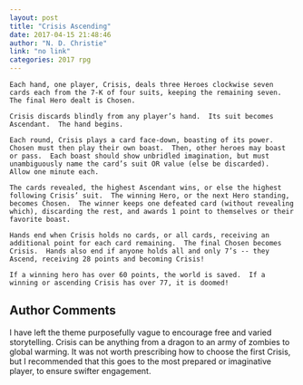 ```yaml
---
layout: post
title: "Crisis Ascending"
date: 2017-04-15 21:48:46
author: "N. D. Christie"
link: "no link"
categories: 2017 rpg
---
```

```
Each hand, one player, Crisis, deals three Heroes clockwise seven cards each from the 7-K of four suits, keeping the remaining seven.  The final Hero dealt is Chosen.

Crisis discards blindly from any player’s hand.  Its suit becomes Ascendant.  The hand begins.

Each round, Crisis plays a card face-down, boasting of its power.  Chosen must then play their own boast.  Then, other heroes may boast or pass.  Each boast should show unbridled imagination, but must unambiguously name the card’s suit OR value (else be discarded).  Allow one minute each.

The cards revealed, the highest Ascendant wins, or else the highest following Crisis’ suit.  The winning Hero, or the next Hero standing, becomes Chosen.  The winner keeps one defeated card (without revealing which), discarding the rest, and awards 1 point to themselves or their favorite boast.

Hands end when Crisis holds no cards, or all cards, receiving an additional point for each card remaining.  The final Chosen becomes Crisis.  Hands also end if anyone holds all and only 7’s -- they Ascend, receiving 28 points and becoming Crisis!

If a winning hero has over 60 points, the world is saved.  If a winning or ascending Crisis has over 77, it is doomed!
```
## Author Comments 

I have left the theme purposefully vague to encourage free and varied storytelling.  Crisis can be anything from a dragon to an army of zombies to global warming.  It was not worth prescribing how to choose the first Crisis, but I recommended that this goes to the most prepared or imaginative player, to ensure swifter engagement.
